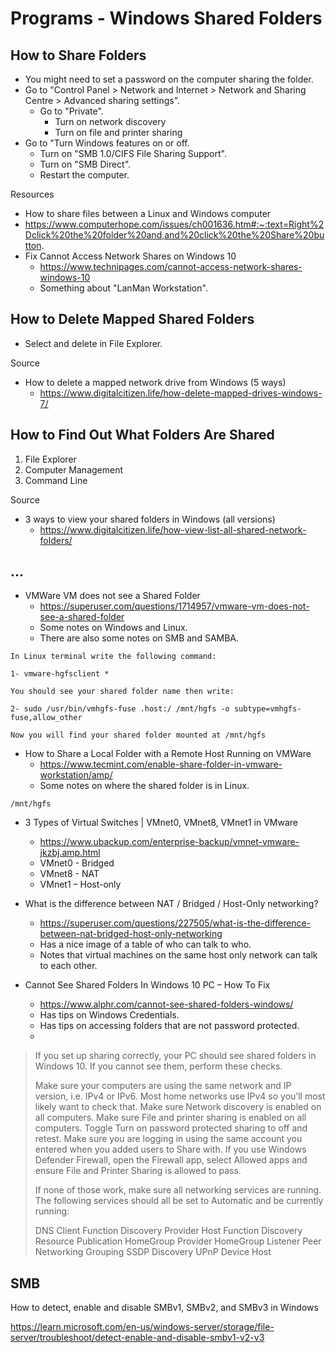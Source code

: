 # Programs - Windows Shared Folders

## How to Share Folders

- You might need to set a password on the computer sharing the folder.
- Go to "Control Panel > Network and Internet > Network and Sharing Centre > Advanced sharing settings".
  - Go to "Private".
    - Turn on network discovery
    - Turn on file and printer sharing
- Go to "Turn Windows features on or off.
  - Turn on "SMB 1.0/CIFS File Sharing Support".
  - Turn on "SMB Direct".
  - Restart the computer.

Resources

- How to share files between a Linux and Windows computer
 - https://www.computerhope.com/issues/ch001636.htm#:~:text=Right%2Dclick%20the%20folder%20and,and%20click%20the%20Share%20button.
- Fix Cannot Access Network Shares on Windows 10
  - https://www.technipages.com/cannot-access-network-shares-windows-10 
  - Something about "LanMan Workstation".

## How to Delete Mapped Shared Folders

- Select and delete in File Explorer.

Source

- How to delete a mapped network drive from Windows (5 ways)
  - https://www.digitalcitizen.life/how-delete-mapped-drives-windows-7/

## How to Find Out What Folders Are Shared

1. File Explorer
2. Computer Management
3. Command Line

Source

- 3 ways to view your shared folders in Windows (all versions)
  - https://www.digitalcitizen.life/how-view-list-all-shared-network-folders/

## ...

- VMWare VM does not see a Shared Folder
  - https://superuser.com/questions/1714957/vmware-vm-does-not-see-a-shared-folder
  - Some notes on Windows and Linux.
  - There are also some notes on SMB and SAMBA.

```
In Linux terminal write the following command:

1- vmware-hgfsclient *

You should see your shared folder name then write:

2- sudo /usr/bin/vmhgfs-fuse .host:/ /mnt/hgfs -o subtype=vmhgfs-fuse,allow_other

Now you will find your shared folder mounted at /mnt/hgfs
```

- How to Share a Local Folder with a Remote Host Running on VMWare
  - https://www.tecmint.com/enable-share-folder-in-vmware-workstation/amp/
  - Some notes on where the shared folder is in Linux.

```
/mnt/hgfs
```

- 3 Types of Virtual Switches | VMnet0, VMnet8, VMnet1 in VMware 
  - https://www.ubackup.com/enterprise-backup/vmnet-vmware-jkzbj.amp.html 
  - VMnet0 - Bridged
  - VMnet8 - NAT
  - VMnet1 – Host-only

- What is the difference between NAT / Bridged / Host-Only networking?
  - https://superuser.com/questions/227505/what-is-the-difference-between-nat-bridged-host-only-networking
  - Has a nice image of a table of who can talk to who.
  - Notes that virtual machines on the same host only network can talk to each other.

- Cannot See Shared Folders In Windows 10 PC – How To Fix
  - https://www.alphr.com/cannot-see-shared-folders-windows/
  - Has tips on Windows Credentials.
  - Has tips on accessing folders that are not password protected.
  - 

> If you set up sharing correctly, your PC should see shared folders in Windows 10. If you cannot see them, perform these checks.
> 
> Make sure your computers are using the same network and IP version, i.e. IPv4 or IPv6. Most home networks use IPv4 so you’ll most likely want to check that.
> Make sure Network discovery is enabled on all computers.
> Make sure File and printer sharing is enabled on all computers.
> Toggle Turn on password protected sharing to off and retest.
> Make sure you are logging in using the same account you entered when you added users to Share with.
> If you use Windows Defender Firewall, open the Firewall app, select Allowed apps and ensure File and Printer Sharing is allowed to pass.
> 
> If none of those work, make sure all networking services are running. The following services should all be set to Automatic and be currently running:
> 
> DNS Client
> Function Discovery Provider Host
> Function Discovery Resource Publication
> HomeGroup Provider
> HomeGroup Listener
> Peer Networking Grouping
> SSDP Discovery
>  UPnP Device Host

## SMB

How to detect, enable and disable SMBv1, SMBv2, and SMBv3 in Windows

https://learn.microsoft.com/en-us/windows-server/storage/file-server/troubleshoot/detect-enable-and-disable-smbv1-v2-v3
